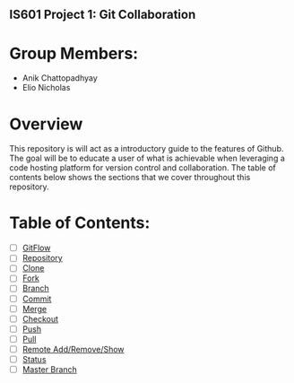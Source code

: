 ## IS601 Project 1: Git Collaboration 

# Group Members: 
* Anik Chattopadhyay 
* Elio Nicholas 

# Overview
This repository is will act as a introductory guide to the features of Github. The goal will be to educate a user of what is achievable when leveraging a code hosting platform for version control and collaboration. The table of contents below shows the sections that we cover throughout this repository. 

# Table of Contents: 
* [ ] [GitFlow](/Sections/gitFlow.md) 
* [ ] [Repository](/Sections/Repository.md)  
* [ ] [Clone](/Sections/Clone.md) 
* [ ] [Fork](/Sections/Fork.md) 
* [ ] [Branch](/Sections/Branch.md) 
* [ ] [Commit](/Sections/Commit.md) 
* [ ] [Merge](/Sections/Merge.md)  
* [ ] [Checkout](/Sections/Checkout.md) 
* [ ] [Push](/Sections/Push.md) 
* [ ] [Pull](/Sections/Pull.md) 
* [ ] [Remote Add/Remove/Show](/Sections/Remote_Add_Remove_Show.md) 
* [ ] [Status](/Sections/Status.md) 
* [ ] [Master Branch](/Sections/Master.md) 